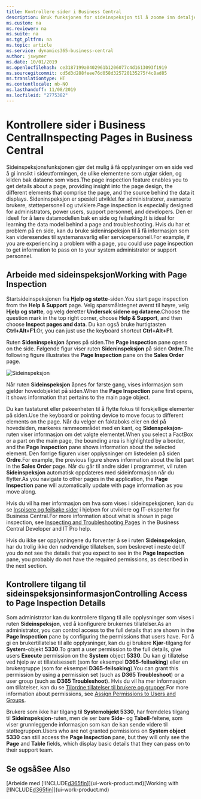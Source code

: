```yaml
---
title: Kontrollere sider i Business Central
description: Bruk funksjonen for sideinspeksjon til å zoome inn detaljer om sideutformingen og datakilden. Sideinspeksjonsfunksjonen er ideell for feilsøking av problemer med dataene.
ms.custom: na
ms.reviewer: na
ms.suite: na
ms.tgt_pltfrm: na
ms.topic: article
ms.service: dynamics365-business-central
author: jswymer
ms.date: 10/01/2019
ms.openlocfilehash: ce3187199a0402961b1206077c4d1613093f1919
ms.sourcegitcommit: cd5d3d288feee76d058d325720135275f4c8ad85
ms.translationtype: HT
ms.contentlocale: nb-NO
ms.lasthandoff: 11/08/2019
ms.locfileid: "2775382"
---
```

# <a name="inspecting-pages-in-business-central"></a><span data-ttu-id="64048-104">Kontrollere sider i Business Central</span><span class="sxs-lookup"><span data-stu-id="64048-104">Inspecting Pages in Business Central</span></span>

<span data-ttu-id="64048-105">Sideinspeksjonsfunksjonen gjør det mulig å få opplysninger om en side ved å gi innsikt i sideutformingen, de ulike elementene som utgjør siden, og kilden bak dataene som vises.</span><span class="sxs-lookup"><span data-stu-id="64048-105">The page inspection feature enables you to get details about a page, providing insight into the page design, the different elements that comprise the page, and the source behind the data it displays.</span></span> <span data-ttu-id="64048-106">Sideninspeksjon er spesielt utviklet for administratorer, avanserte brukere, støttepersonell og utviklere.</span><span class="sxs-lookup"><span data-stu-id="64048-106">Page inspection is especially designed for administrators, power users, support personnel, and developers.</span></span> <span data-ttu-id="64048-107">Den er ideell for å lære datamodellen bak en side og feilsøking.</span><span class="sxs-lookup"><span data-stu-id="64048-107">It is ideal for learning the data model behind a page and troubleshooting.</span></span> <span data-ttu-id="64048-108">Hvis du har et problem på en side, kan du bruke sideninspeksjon til å få informasjon som kan videresendes til systemansvarlig eller servicepersonell.</span><span class="sxs-lookup"><span data-stu-id="64048-108">For example, if you are experiencing a problem with a page, you could use page inspection to get information to pass on to your system administrator or support personnel.</span></span>

## <a name="working-with-page-inspection"></a><span data-ttu-id="64048-109">Arbeide med sideinspeksjon</span><span class="sxs-lookup"><span data-stu-id="64048-109">Working with Page Inspection</span></span>

<span data-ttu-id="64048-110">Startsideinspeksjonen fra **Hjelp og støtte**-siden.</span><span class="sxs-lookup"><span data-stu-id="64048-110">You start page inspection from the **Help & Support** page.</span></span> <span data-ttu-id="64048-111">Velg spørsmålstegnet øverst til høyre, velg **Hjelp og støtte**, og velg deretter **Undersøk sidene og dataene**.</span><span class="sxs-lookup"><span data-stu-id="64048-111">Choose the question mark in the top right corner, choose **Help & Support**, and then choose **Inspect pages and data**.</span></span> <span data-ttu-id="64048-112">Du kan også bruke hurtigtasten **Ctrl+Alt+F1**.</span><span class="sxs-lookup"><span data-stu-id="64048-112">Or, you can just use the keyboard shortcut **Ctrl+Alt+F1**.</span></span>

<span data-ttu-id="64048-113">Ruten **Sideninspeksjon** åpnes på siden.</span><span class="sxs-lookup"><span data-stu-id="64048-113">The **Page inspection** pane opens on the side.</span></span> <span data-ttu-id="64048-114">Følgende figur viser ruten **Sideninspeksjon** på siden **Ordre**.</span><span class="sxs-lookup"><span data-stu-id="64048-114">The following figure illustrates the **Page Inspection** pane on the **Sales Order** page.</span></span>

![Sideinspeksjon](media/page-inspection-example.png)

<span data-ttu-id="64048-116">Når ruten **Sideinspeksjon** åpnes for første gang, vises informasjon som gjelder hovedobjektet på siden.</span><span class="sxs-lookup"><span data-stu-id="64048-116">When the **Page Inspection** pane first opens, it shows information that pertains to the main page object.</span></span>

<span data-ttu-id="64048-117">Du kan tastaturet eller pekeenheten til å flytte fokus til forskjellige elementer på siden.</span><span class="sxs-lookup"><span data-stu-id="64048-117">Use the keyboard or pointing device to move focus to different elements on the page.</span></span> <span data-ttu-id="64048-118">Når du velger en faktaboks eller en del på hovedsiden, markeres rammeområdet med en kant, og **Sidenspeksjon**-ruten viser informasjon om det valgte elementet.</span><span class="sxs-lookup"><span data-stu-id="64048-118">When you select a FactBox or a part on the main page, the bounding area is highlighted by a border, and the **Page Inspection** pane shows information about the selected element.</span></span> <span data-ttu-id="64048-119">Den forrige figuren viser opplysninger om listedelen på siden **Ordre**.</span><span class="sxs-lookup"><span data-stu-id="64048-119">For example, the previous figure shows information about the list part in the **Sales Order** page.</span></span> <span data-ttu-id="64048-120">Når du går til andre sider i programmet, vil ruten **Sideinspeksjon** automatisk oppdateres med sideinformasjon når du flytter.</span><span class="sxs-lookup"><span data-stu-id="64048-120">As you navigate to other pages in the application, the **Page Inspection** pane will automatically update with page information as you move along.</span></span>

<span data-ttu-id="64048-121">Hvis du vil ha mer informasjon om hva som vises i sideinspeksjonen, kan du se [Inspisere og feilsøke sider](https://docs.microsoft.com/en-us/dynamics365/business-central/dev-itpro/developer/devenv-inspecting-pages) i hjelpen for utviklere og IT-eksperter for Business Central.</span><span class="sxs-lookup"><span data-stu-id="64048-121">For more information about what is shown in page inspection, see [Inspecting and Troubleshooting Pages](https://docs.microsoft.com/en-us/dynamics365/business-central/dev-itpro/developer/devenv-inspecting-pages) in the Business Central Developer and IT Pro help.</span></span>

<span data-ttu-id="64048-122">Hvis du ikke ser opplysningene du forventer å se i ruten **Sideinspeksjon**, har du trolig ikke den nødvendige tillatelsen, som beskrevet i neste del.</span><span class="sxs-lookup"><span data-stu-id="64048-122">If you do not see the details that you expect to see in the **Page Inspection** pane, you probably do not have the required permissions, as described in the next section.</span></span>

## <a name="controlling-access-to-page-inspection-details"></a><span data-ttu-id="64048-123">Kontrollere tilgang til sideinspeksjonsinformasjon</span><span class="sxs-lookup"><span data-stu-id="64048-123">Controlling Access to Page Inspection Details</span></span>

<span data-ttu-id="64048-124">Som administrator kan du kontrollere tilgang til alle opplysninger som vises i ruten **Sideinspeksjon**, ved å konfigurere brukernes tillatelser.</span><span class="sxs-lookup"><span data-stu-id="64048-124">As an administrator, you can control access to the full details that are shown in the **Page Inspection** pane by configuring the permissions that users have.</span></span> <span data-ttu-id="64048-125">For å gi en brukertillatelse til alle opplysninger, kan du gi brukere **Kjør**-tilgang for **System**-objekt **5330**.</span><span class="sxs-lookup"><span data-stu-id="64048-125">To grant a user permission to the full details, give users **Execute** permission on the **System** object **5330**.</span></span> <span data-ttu-id="64048-126">Du kan gi tillatelse ved hjelp av et tillatelsessett (som for eksempel **D365-feilsøking**) eller en brukergruppe (som for eksempel **D365-feilsøking**).</span><span class="sxs-lookup"><span data-stu-id="64048-126">You can grant this permission by using a permission set (such as **D365 Troubleshoot**) or a user group (such as **D365 Troubleshoot**).</span></span> <span data-ttu-id="64048-127">Hvis du vil ha mer informasjon om tillatelser, kan du se [Tilordne tillatelser til brukere og grupper](ui-define-granular-permissions.md).</span><span class="sxs-lookup"><span data-stu-id="64048-127">For more information about permissions, see [Assign Permissions to Users and Groups](ui-define-granular-permissions.md).</span></span>

<span data-ttu-id="64048-128">Brukere som ikke har tilgang til **Systemobjekt 5330**, har fremdeles tilgang til **Sideinspeksjon**-ruten, men de ser bare **Side**- og **Tabell**-feltene, som viser grunnleggende informasjon som kan de kan sende videre til støttegruppen.</span><span class="sxs-lookup"><span data-stu-id="64048-128">Users who are not granted permissions on **System object 5330** can still access the **Page Inspection** pane, but they will only see the **Page** and **Table** fields, which display basic details that they can pass on to their support team.</span></span>

## <a name="see-also"></a><span data-ttu-id="64048-129">Se også</span><span class="sxs-lookup"><span data-stu-id="64048-129">See Also</span></span>

<span data-ttu-id="64048-130">[Arbeide med [!INCLUDE[d365fin](includes/d365fin_md.md)]](ui-work-product.md)</span><span class="sxs-lookup"><span data-stu-id="64048-130">[Working with [!INCLUDE[d365fin](includes/d365fin_md.md)]](ui-work-product.md)</span></span>  
